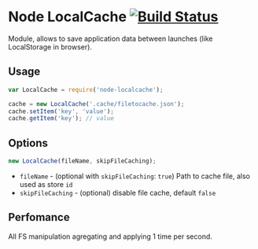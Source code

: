 

# Node LocalCache [![Build Status][ci-img]][ci]
[ci-img]:  https://travis-ci.org/glebmachine/node-localcache.svg
[ci]:      https://travis-ci.org/glebmachine/node-localcache

Module, allows to save application data between launches (like LocalStorage in browser).

## Usage

```js
var LocalCache = require('node-localcache');

cache = new LocalCache('.cache/filetocache.json');
cache.setItem('key', 'value');
cache.getItem('key'); // value
```

## Options
```js
new LocalCache(fileName, skipFileCaching);
```
- `fileName` - (optional with `skipFileCaching`: `true`) Path to cache file, also used as store `id`
- `skipFileCaching` - (optional) disable file cache, default `false`

## Perfomance
All FS manipulation agregating and applying 1 time per second.

